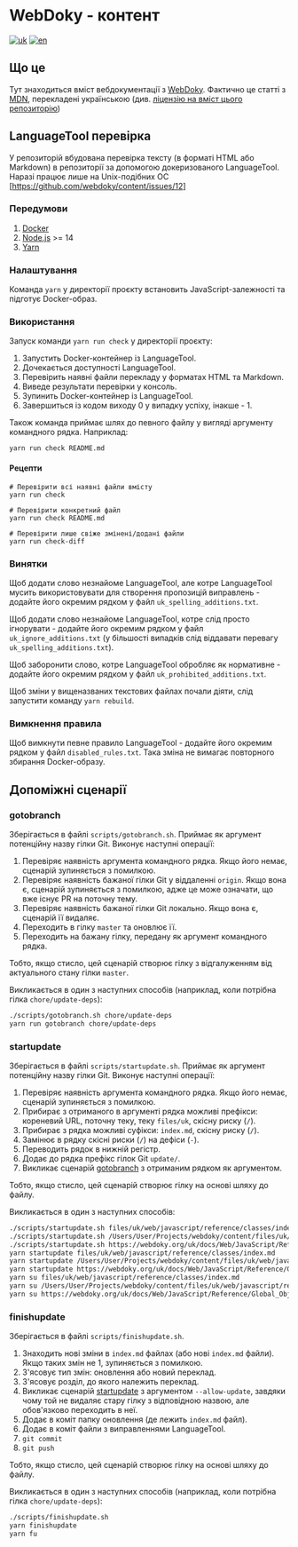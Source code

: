 # WebDoky - контент

[![uk](https://img.shields.io/badge/lang-uk-green.svg)](https://github.com/webdoky/content/blob/master/README.md)
[![en](https://img.shields.io/badge/lang-en-yellow.svg)](https://github.com/webdoky/content/blob/master/README.en.md)

## Що це

Тут знаходиться вміст вебдокументації з [WebDoky](https://webdoky.org/). Фактично це статті з [MDN](https://github.com/mdn/content), перекладені українською (див. [ліцензію на вміст цього репозиторію](https://github.com/webdoky/content/blob/master/LICENSE.md))

## LanguageTool перевірка

У репозиторій вбудована перевірка тексту (в форматі HTML або Markdown) в репозиторії за допомогою докеризованого LanguageTool. Наразі працює лише на Unix-подібних ОС [https://github.com/webdoky/content/issues/12]

### Передумови

1. [Docker](https://www.docker.com/)
2. [Node.js](https://nodejs.org/uk/) >= 14
3. [Yarn](https://yarnpkg.com/)

### Налаштування

Команда `yarn` у директорії проєкту встановить JavaScript-залежності та підготує Docker-образ.

### Використання

Запуск команди `yarn run check` у директорії проєкту:

1. Запустить Docker-контейнер із LanguageTool.
2. Дочекається доступності LanguageTool.
3. Перевірить наявні файли перекладу у форматах HTML та Markdown.
4. Виведе результати перевірки у консоль.
5. Зупинить Docker-контейнер із LanguageTool.
6. Завершиться із кодом виходу 0 у випадку успіху, інакше - 1.

Також команда приймає шлях до певного файлу у вигляді аргументу командного рядка. Наприклад:

```shell
yarn run check README.md
```

#### Рецепти

```shell
# Перевірити всі наявні файли вмісту
yarn run check

# Перевірити конкретний файл
yarn run check README.md

# Перевірити лише свіже змінені/додані файли
yarn run check-diff
```

### Винятки

Щоб додати слово незнайоме LanguageTool, але котре LanguageTool мусить використовувати для створення пропозицій виправлень - додайте його окремим рядком у файл `uk_spelling_additions.txt`.

Щоб додати слово незнайоме LanguageTool, котре слід просто ігнорувати - додайте його окремим рядком у файл `uk_ignore_additions.txt` (у більшості випадків слід віддавати перевагу `uk_spelling_additions.txt`).

Щоб заборонити слово, котре LanguageTool обробляє як нормативне - додайте його окремим рядком у файл `uk_prohibited_additions.txt`.

Щоб зміни у вищеназваних текстових файлах почали діяти, слід запустити команду `yarn rebuild`.

### Вимкнення правила

Щоб вимкнути певне правило LanguageTool - додайте його окремим рядком у файл `disabled_rules.txt`. Така зміна не вимагає повторного збирання Docker-образу.

## Допоміжні сценарії

### gotobranch

Зберігається в файлі `scripts/gotobranch.sh`. Приймає як аргумент потенційну назву гілки Git. Виконує наступні операції:

1. Перевіряє наявність аргумента командного рядка. Якщо його немає, сценарій зупиняється з помилкою.
2. Перевіряє наявність бажаної гілки Git у віддаленні `origin`. Якщо вона є, сценарій зупиняється з помилкою, адже це може означати, що вже існує PR на поточну тему.
3. Перевіряє наявність бажаної гілки Git локально. Якщо вона є, сценарій її видаляє.
4. Переходить в гілку `master` та оновлює її.
5. Переходить на бажану гілку, передану як аргумент командного рядка.

Тобто, якщо стисло, цей сценарій створює гілку з відгалуженням від актуального стану гілки `master`.

Викликається в один з наступних способів (наприклад, коли потрібна гілка `chore/update-deps`):

```sh
./scripts/gotobranch.sh chore/update-deps
yarn run gotobranch chore/update-deps
```

### startupdate

Зберігається в файлі `scripts/startupdate.sh`. Приймає як аргумент потенційну назву гілки Git. Виконує наступні операції:

1. Перевіряє наявність аргумента командного рядка. Якщо його немає, сценарій зупиняється з помилкою.
2. Прибирає з отриманого в аргументі рядка можливі префікси: кореневий URL, поточну теку, теку `files/uk`, скісну риску (`/`).
3. Прибирає з рядка можливі суфікси: `index.md`, скісну риску (`/`).
4. Замінює в рядку скісні риски (`/`) на дефіси (`-`).
5. Переводить рядок в нижній регістр.
6. Додає до рядка префікс гілок Git `update/`.
7. Викликає сценарій [gotobranch](#gotobranch) з отриманим рядком як аргументом.

Тобто, якщо стисло, цей сценарій створює гілку на основі шляху до файлу.

Викликається в один з наступних способів:

```sh
./scripts/startupdate.sh files/uk/web/javascript/reference/classes/index.md
./scripts/startupdate.sh /Users/User/Projects/webdoky/content/files/uk/web/javascript/reference/classes/index.md
./scripts/startupdate.sh https://webdoky.org/uk/docs/Web/JavaScript/Reference/Global_Objects/encodeURIComponent
yarn startupdate files/uk/web/javascript/reference/classes/index.md
yarn startupdate /Users/User/Projects/webdoky/content/files/uk/web/javascript/reference/classes/index.md
yarn startupdate https://webdoky.org/uk/docs/Web/JavaScript/Reference/Global_Objects/encodeURIComponent
yarn su files/uk/web/javascript/reference/classes/index.md
yarn su /Users/User/Projects/webdoky/content/files/uk/web/javascript/reference/classes/index.md
yarn su https://webdoky.org/uk/docs/Web/JavaScript/Reference/Global_Objects/encodeURIComponent
```

### finishupdate

Зберігається в файлі `scripts/finishupdate.sh`.

1. Знаходить нові зміни в `index.md` файлах (або нові `index.md` файли). Якщо таких змін не 1, зупиняється з помилкою.
2. З'ясовує тип змін: оновлення або новий переклад.
3. З'ясовує розділ, до якого належить переклад.
4. Викликає сценарій [startupdate](#startupdate) з аргументом `--allow-update`, завдяки чому той не видаляє стару гілку з відповідною назвою, але обов'язково переходить в неї.
5. Додає в коміт папку оновлення (де лежить `index.md` файл).
6. Додає в коміт файли з виправленнями LanguageTool.
7. `git commit`
8. `git push`

Тобто, якщо стисло, цей сценарій створює гілку на основі шляху до файлу.

Викликається в один з наступних способів (наприклад, коли потрібна гілка `chore/update-deps`):

```sh
./scripts/finishupdate.sh
yarn finishupdate
yarn fu
```
